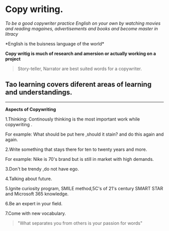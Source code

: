 # Copy writing.
*To be a good copywriter practice English on your own by watching movies and reading magaines, advertisements and books and become master in litracy*

\*English is the buisness language of the world\*

**Copy writig is much of research and amersion or actually working on a project**

>Story-teller, Narrator are best suited words for a copywriter.

**Tao learning** covers diferent areas of learning and understandings.
---

---

**Aspects of Copywriting**

1.Thinking: Continously thinking is the most important work while copywriting .

For example: What should be put here ,should it stain? and do this again and again.

2.Write something that stays there for ten to twenty years and more.


For example: Nike is 70's brand but is still in market with high demands.

3.Don't be trendy ,do not have ego.

4.Talking about future.

5.Ignite curiosity program, SMILE method,5C's of 21's century SMART STAR and Microsoft 365 knowledge. 

6.Be an expert in your field.

7.Come with new vocabulary.

>"What separates you from others is your passion for words"









